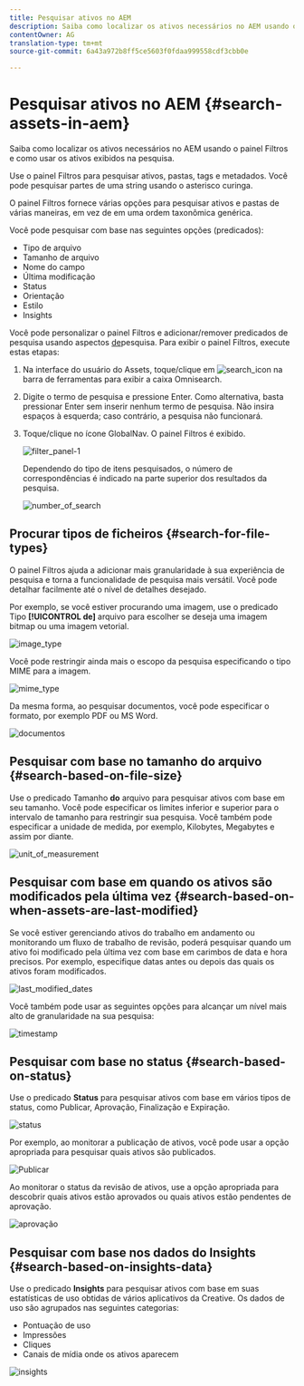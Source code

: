 ```yaml
---
title: Pesquisar ativos no AEM
description: Saiba como localizar os ativos necessários no AEM usando o painel Filtros e como usar os ativos exibidos na pesquisa.
contentOwner: AG
translation-type: tm+mt
source-git-commit: 6a43a972b8ff5ce5603f0fdaa999558cdf3cbb0e

---
```



# Pesquisar ativos no AEM {#search-assets-in-aem}

Saiba como localizar os ativos necessários no AEM usando o painel Filtros e como usar os ativos exibidos na pesquisa.

Use o painel Filtros para pesquisar ativos, pastas, tags e metadados. Você pode pesquisar partes de uma string usando o asterisco curinga.

O painel Filtros fornece várias opções para pesquisar ativos e pastas de várias maneiras, em vez de em uma ordem taxonômica genérica.

Você pode pesquisar com base nas seguintes opções (predicados):

* Tipo de arquivo
* Tamanho de arquivo
* Nome do campo
* Última modificação
* Status
* Orientação
* Estilo
* Insights

<!-- TBD keystroke 65 article and port applicable changes here. This content goes. -->

Você pode personalizar o painel Filtros e adicionar/remover predicados de pesquisa usando aspectos [de](search-facets.md)pesquisa. Para exibir o painel Filtros, execute estas etapas:

1. Na interface do usuário do Assets, toque/clique em ![search_icon](assets/search_icon.png) na barra de ferramentas para exibir a caixa Omnisearch.
1. Digite o termo de pesquisa e pressione Enter. Como alternativa, basta pressionar Enter sem inserir nenhum termo de pesquisa. Não insira espaços à esquerda; caso contrário, a pesquisa não funcionará.

1. Toque/clique no ícone GlobalNav. O painel Filtros é exibido.

   ![filter_panel-1](assets/filters_panel-1.png)

   Dependendo do tipo de itens pesquisados, o número de correspondências é indicado na parte superior dos resultados da pesquisa.

   ![number_of_search](assets/number_of_searches.png)

## Procurar tipos de ficheiros {#search-for-file-types}

O painel Filtros ajuda a adicionar mais granularidade à sua experiência de pesquisa e torna a funcionalidade de pesquisa mais versátil. Você pode detalhar facilmente até o nível de detalhes desejado.

Por exemplo, se você estiver procurando uma imagem, use o predicado Tipo **[!UICONTROL de]** arquivo para escolher se deseja uma imagem bitmap ou uma imagem vetorial.

![image_type](assets/image_type.png)

Você pode restringir ainda mais o escopo da pesquisa especificando o tipo MIME para a imagem.

![mime_type](assets/mime_type.png)

Da mesma forma, ao pesquisar documentos, você pode especificar o formato, por exemplo PDF ou MS Word.

![documentos](assets/documents.png)

## Pesquisar com base no tamanho do arquivo {#search-based-on-file-size}

Use o predicado Tamanho **do** arquivo para pesquisar ativos com base em seu tamanho. Você pode especificar os limites inferior e superior para o intervalo de tamanho para restringir sua pesquisa. Você também pode especificar a unidade de medida, por exemplo, Kilobytes, Megabytes e assim por diante.

![unit_of_measurement](assets/unit_of_measure.png)

## Pesquisar com base em quando os ativos são modificados pela última vez {#search-based-on-when-assets-are-last-modified}

Se você estiver gerenciando ativos do trabalho em andamento ou monitorando um fluxo de trabalho de revisão, poderá pesquisar quando um ativo foi modificado pela última vez com base em carimbos de data e hora precisos. Por exemplo, especifique datas antes ou depois das quais os ativos foram modificados.

![last_modified_dates](assets/last_modified_dates.png)

Você também pode usar as seguintes opções para alcançar um nível mais alto de granularidade na sua pesquisa:

![timestamp](assets/timestamp.png)

## Pesquisar com base no status {#search-based-on-status}

Use o predicado **Status** para pesquisar ativos com base em vários tipos de status, como Publicar, Aprovação, Finalização e Expiração.

![status](assets/status.png)

Por exemplo, ao monitorar a publicação de ativos, você pode usar a opção apropriada para pesquisar quais ativos são publicados.

![Publicar](assets/publish.png)

Ao monitorar o status da revisão de ativos, use a opção apropriada para descobrir quais ativos estão aprovados ou quais ativos estão pendentes de aprovação.

![aprovação](assets/approval.png)

## Pesquisar com base nos dados do Insights {#search-based-on-insights-data}

Use o predicado **Insights** para pesquisar ativos com base em suas estatísticas de uso obtidas de vários aplicativos da Creative. Os dados de uso são agrupados nas seguintes categorias:

* Pontuação de uso
* Impressões
* Cliques
* Canais de mídia onde os ativos aparecem

![insights](assets/insights.png)
